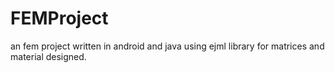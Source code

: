 # FEMProject
an fem project written in android and java
using ejml library for matrices and material designed.
